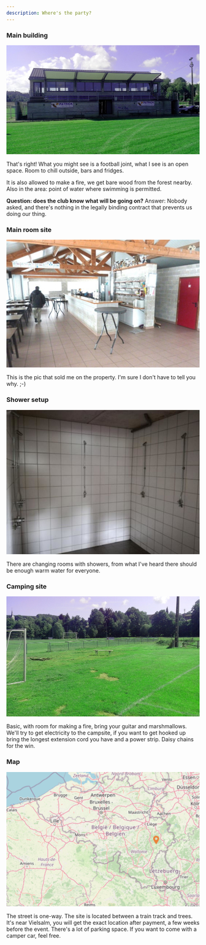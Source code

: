 ```yaml
---
description: Where's the party?
---
```

### Main building
![](.gitbook/assets/site1.jpeg)

That's right! What you might see is a football joint, what I see is an open space. Room to chill outside, bars and fridges. 

It is also allowed to make a fire, we get bare wood from the forest nearby.
Also in the area: point of water where swimming is permitted.

**Question: does the club know what will be going on?**
Answer: Nobody asked, and there's nothing in the legally binding contract that prevents us doing our thing.

### Main room site
![](.gitbook/assets/site2.jpeg)

This is the pic that sold me on the property. I'm sure I don't have to tell you why. ;-) 

### Shower setup
![](.gitbook/assets/site3.jpeg)

There are changing rooms with showers, from what I've heard there should be enough warm water for everyone.

### Camping site
![](.gitbook/assets/site4.jpeg)

Basic, with room for making a fire, bring your guitar and marshmallows.
We'll try to get electricity to the campsite, if you want to get hooked up bring the longest extension cord you have and a power strip. Daisy chains for the win.

### Map
![](.gitbook/assets/map.png)

The street is one-way. The site is located between a train track and trees. It's near Vielsalm, you will get the exact location after payment, a few weeks before the event. There's a lot of parking space. If you want to come with a camper car, feel free. 
